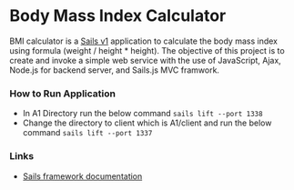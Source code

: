 # Body Mass Index Calculator 

BMI calculator is a [Sails v1](https://sailsjs.com) application to calculate the body mass index using formula (weight / height * height).  The objective of this project is to create and invoke a simple web service  with the use of JavaScript, Ajax, Node.js for backend server, and Sails.js MVC framwork.

### How to Run Application
+ In A1 Directory run the below command
`sails lift --port 1338
`
+ Change the directory to client which is A1/client and run the below command
`sails lift --port 1337
`

### Links

+ [Sails framework documentation](https://sailsjs.com/get-started)

